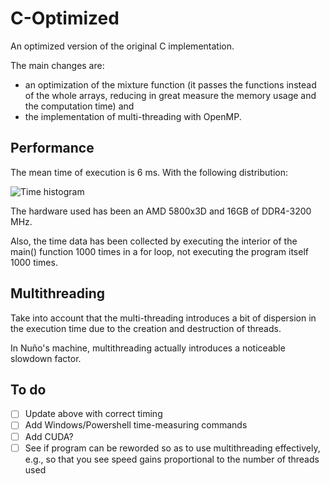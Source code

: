 # C-Optimized

An optimized version of the original C implementation. 

The main changes are:

- an optimization of the mixture function (it passes the functions instead of the whole arrays, reducing in great measure the memory usage and the computation time) and 
- the implementation of multi-threading with OpenMP. 

## Performance

The mean time of execution is 6 ms. With the following distribution:

![Time histogram](https://i.imgur.com/6iT2PkF.png)

The hardware used has been an AMD 5800x3D and 16GB of DDR4-3200 MHz.

Also, the time data has been collected by executing the interior of the main() function 1000 times in a for loop, not executing the program itself 1000 times.

## Multithreading

Take into account that the multi-threading introduces a bit of dispersion in the execution time due to the creation and destruction of threads. 

In Nuño's machine, multithreading actually introduces a noticeable slowdown factor.

## To do

- [ ] Update above with correct timing
- [ ] Add Windows/Powershell time-measuring commands
- [ ] Add CUDA?
- [ ] See if program can be reworded so as to use multithreading effectively, e.g., so that you see speed gains proportional to the number of threads used
